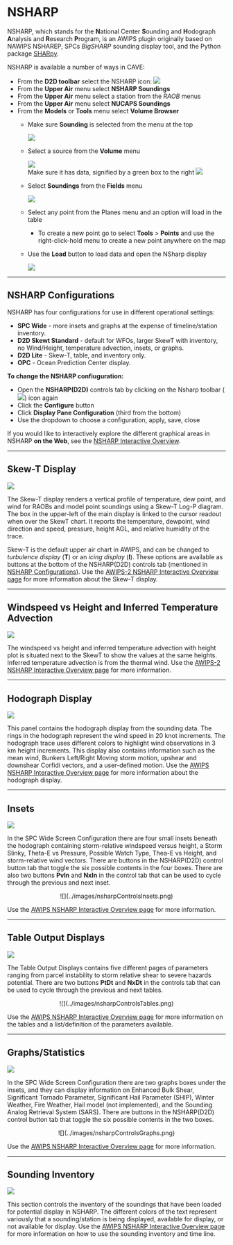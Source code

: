 # NSHARP

NSHARP, which stands for the **N**ational Center **S**ounding and **H**odograph **A**nalysis and **R**esearch **P**rogram, is an AWIPS plugin originally based on NAWIPS NSHAREP, SPCs *BigSHARP* sounding display tool, and the Python package [SHARpy](https://github.com/aeroelastics/SHARPy).

NSHARP is available a number of ways in CAVE:

   * From the **D2D toolbar** select the NSHARP icon: ![](../images/nsharpIcon.png)
   * From the **Upper Air** menu select **NSHARP Soundings**
   * From the **Upper Air** menu select a station from the _RAOB_ menus
   * From the **Upper Air** menu select **NUCAPS Soundings**
   * From the **Models** or **Tools** menu select **Volume Browser**
     - Make sure **Sounding** is selected from the menu at the top

		 ![](../images/volumeBrowserSoundingMenu.png)

     - Select a source from the **Volume** menu

		 ![](../images/volumeBrowserSources1.png)  
     Make sure it has data, signified by a green box to the right
     ![](../images/volumeBrowserSources2.png)

     - Select **Soundings** from the **Fields** menu

		 ![](../images/volumeBrowserFields.png)

     - Select any point from the Planes menu and an option will load in the table
         - To create a new point go to select **Tools** > **Points** and use the right-click-hold menu to create a new point anywhere on the map
     - Use the **Load** button to load data and open the NSharp display

		 ![](../images/volumeBrowserLoad.png)

---
## NSHARP Configurations

NSHARP has four configurations for use in different operational settings:

* **SPC Wide** - more insets and graphs at the expense of timeline/station inventory.
* **D2D Skewt Standard** - default for WFOs, larger SkewT with inventory, no Wind/Height, temperature advection, insets, or graphs.
* **D2D Lite** - Skew-T, table, and inventory only.
* **OPC** - Ocean Prediction Center display.

**To change the NSHARP confiuguration:**

* Open the **NSHARP(D2D)** controls tab by clicking on the Nsharp toolbar (![](../images/nsharpIcon.png)) icon again
* Click the **Configure** button
* Click **Display Pane Configuration** (third from the bottom)
* Use the dropdown to choose a configuration, apply, save, close

If you would like to interactively explore the different graphical areas in NSHARP **on the Web**, see the [NSHARP Interactive Overview](http://www.wdtd.noaa.gov/buildTraining/nsharp-interactive/interactive.html).

---
## Skew-T Display

![](../images/nsharpSkewT.png)

The Skew-T display renders a vertical profile of temperature, dew point, and wind for RAOBs and model point soundings using a Skew-T Log-P diagram. The box in the upper-left of the main display is linked to the cursor readout when over the SkewT chart.  It reports the temperature, dewpoint, wind direction and speed, pressure, height AGL, and relative humidity of the trace.

Skew-T is the default upper air chart in AWIPS, and can be changed to *turbulence display* (**T**) or an *icing display* (**I**).  These options are available as buttons at the bottom of the NSHARP(D2D) controls tab (mentioned in [NSHARP Configurations](#nsharp-configurations)).  Use the [AWIPS-2 NSHARP Interactive Overview page](http://www.wdtd.noaa.gov/buildTraining/nsharp-interactive/interactive.html) for more information about the Skew-T display.

---
## Windspeed vs Height and Inferred Temperature Advection

![](../images/nsharpWindHeightTemp.png)


The windspeed vs height and inferred temperature advection with height plot is situated next to the SkewT to show the values at the same heights. Inferred temperature advection is from the thermal wind. Use the [AWIPS-2 NSHARP Interactive Overview page](http://www.wdtd.noaa.gov/buildTraining/nsharp-interactive/interactive.html) for more information.

---
## Hodograph Display

![](../images/nsharpHodograph.png)

This panel contains the hodograph display from the sounding data. The rings in the hodograph represent the wind speed in 20 knot increments. The hodograph trace uses different colors to highlight wind observations in 3 km height increments. This display also contains information such as the mean wind, Bunkers Left/Right Moving storm motion, upshear and downshear Corfidi vectors, and a user-defined motion. Use the [AWIPS NSHARP Interactive Overview page](http://www.wdtd.noaa.gov/buildTraining/nsharp-interactive/interactive.html) for more information about the hodograph display.

---
## Insets

![](../images/nsharpInsets.png)

In the SPC Wide Screen Configuration there are four small insets beneath the hodograph containing storm-relative windspeed versus height, a Storm Slinky, Theta-E vs Pressure, Possible Watch Type, Thea-E vs Height, and storm-relative wind vectors. There are buttons in the NSHARP(D2D) control button tab that toggle the six possible contents in the four boxes. There are also two buttons **PvIn** and **NxIn** in the control tab that can be used to cycle through the previous and next inset.
<center>![](../images/nsharpControlsInsets.png)</center>

Use the [AWIPS NSHARP Interactive Overview page](http://www.wdtd.noaa.gov/buildTraining/nsharp-interactive/interactive.html) for more information.

---
## Table Output Displays

![](../images/nsharpTables.png)

The Table Output Displays contains five different pages of parameters ranging from parcel instability to storm relative shear to severe hazards potential.  There are two buttons **PtDt** and **NxDt** in the controls tab that can be used to cycle through the previous and next tables.
<center>![](../images/nsharpControlsTables.png)</center>

Use the [AWIPS NSHARP Interactive Overview page](http://www.wdtd.noaa.gov/buildTraining/nsharp-interactive/interactive.html) for more information on the tables and a list/definition of the parameters available.

---
## Graphs/Statistics

![](../images/nsharpGraphs.png)

In the SPC Wide Screen Configuration there are two graphs boxes under the insets, and they can display information on Enhanced Bulk Shear, Significant Tornado Parameter, Significant Hail Parameter (SHIP), Winter Weather, Fire Weather, Hail model (not implemented), and the Sounding Analog Retrieval System (SARS). There are buttons in the NSHARP(D2D) control button tab that toggle the six possible contents in the two boxes.
<center>![](../images/nsharpControlsGraphs.png)</center>

Use the [AWIPS NSHARP Interactive Overview page](http://www.wdtd.noaa.gov/buildTraining/nsharp-interactive/interactive.html) for more information.

---
## Sounding Inventory

![](../images/nsharpInventory.png)

This section controls the inventory of the soundings that have been loaded for potential display in NSHARP. The different colors of the text represent variously that a sounding/station is being displayed, available for display, or not available for display. Use the [AWIPS NSHARP Interactive Overview page](http://www.wdtd.noaa.gov/buildTraining/nsharp-interactive/interactive.html) for more information on how to use the sounding inventory and time line.
